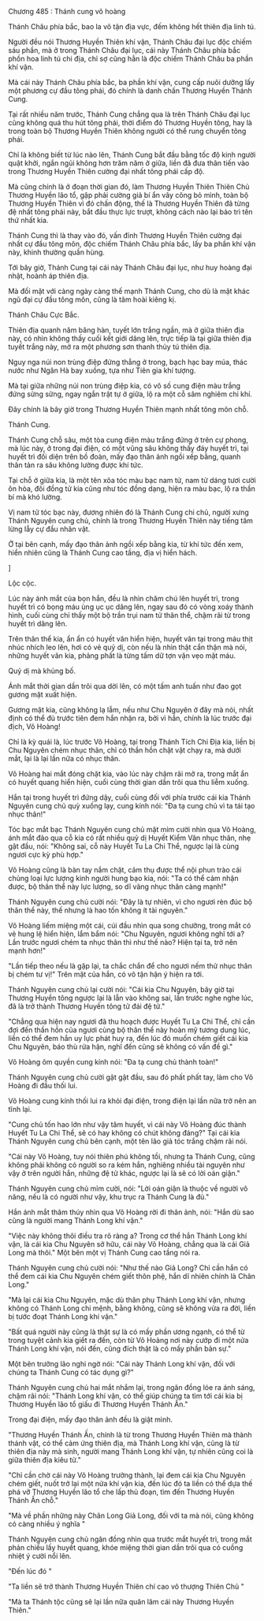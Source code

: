 




Chương 485 : Thánh cung võ hoàng


Thánh Châu phía bắc, bao la vô tận địa vực, đếm không hết thiên địa linh tú.

Người đều nói Thương Huyền Thiên khí vận, Thánh Châu đại lục độc chiếm sáu phần, mà ở trong Thánh Châu đại lục, cái này Thánh Châu phía bắc phồn hoa linh tú chi địa, chỉ sợ cũng hẳn là độc chiếm Thánh Châu ba phần khí vận.

Mà cái này Thánh Châu phía bắc, ba phần khí vận, cung cấp nuôi dưỡng lấy một phương cự đầu tông phái, đó chính là danh chấn Thương Huyền Thánh Cung.

Tại rất nhiều năm trước, Thánh Cung chẳng qua là trên Thánh Châu đại lục cũng không quá thu hút tông phái, thời điểm đó Thương Huyền tông, hay là trong toàn bộ Thương Huyền Thiên không người có thể rung chuyển tông phái.

Chỉ là không biết từ lúc nào lên, Thánh Cung bắt đầu bằng tốc độ kinh người quật khởi, ngắn ngủi không hơn trăm năm ở giữa, liền đã đưa thân tiến vào trong Thương Huyền Thiên cường đại nhất tông phái cấp độ.

Mà cũng chính là ở đoạn thời gian đó, làm Thương Huyền Thiên Thiên Chủ Thương Huyền lão tổ, gặp phải cường giả bí ẩn vây công bỏ mình, toàn bộ Thương Huyền Thiên vì đó chấn động, thế là Thương Huyền Thiên đã từng đệ nhất tông phái này, bắt đầu thực lực trượt, không cách nào lại bảo trì tên thứ nhất kia.

Thánh Cung thì là thay vào đó, vấn đỉnh Thương Huyền Thiên cường đại nhất cự đầu tông môn, độc chiếm Thánh Châu phía bắc, lấy ba phần khí vận này, khinh thường quần hùng.

Tới bây giờ, Thánh Cung tại cái này Thánh Châu đại lục, như huy hoàng đại nhật, hoành áp thiên địa.

Mà đối mặt với càng ngày càng thế mạnh Thánh Cung, cho dù là mặt khác ngũ đại cự đầu tông môn, cũng là tâm hoài kiêng kị.

Thánh Châu Cực Bắc.

Thiên địa quanh năm băng hàn, tuyết lớn trắng ngần, mà ở giữa thiên địa này, có nhìn không thấy cuối kết giới dâng lên, trực tiếp là tại giữa thiên địa tuyết trắng này, mở ra một phương sơn thanh thủy tú thiên địa.

Nguy nga núi non trùng điệp đứng thẳng ở trong, bạch hạc bay múa, thác nước như Ngân Hà bay xuống, tựa như Tiên gia khí tượng.

Mà tại giữa những núi non trùng điệp kia, có vô số cung điện màu trắng đứng sừng sững, ngay ngắn trật tự ở giữa, lộ ra một cỗ sâm nghiêm chi khí.

Đây chính là bây giờ trong Thương Huyền Thiên mạnh nhất tông môn chỗ.

Thánh Cung.

Thánh Cung chỗ sâu, một tòa cung điện màu trắng đứng ở trên cự phong, mà lúc này, ở trong đại điện, có một vũng sâu không thấy đáy huyết trì, tại huyết trì đối diện trên bồ đoàn, mấy đạo thân ảnh ngồi xếp bằng, quanh thân tản ra sâu không lường được khí tức.

Tại chỗ ở giữa kia, là một tên xõa tóc màu bạc nam tử, nam tử dáng tươi cười ôn hòa, đôi đồng tử kia cũng như tóc đồng dạng, hiện ra màu bạc, lộ ra thần bí mà khó lường.

Vị nam tử tóc bạc này, đương nhiên đó là Thánh Cung chi chủ, người xưng Thánh Nguyên cung chủ, chính là trong Thương Huyền Thiên này tiếng tăm lừng lẫy cự đầu nhân vật.

Ở tại bên cạnh, mấy đạo thân ảnh ngồi xếp bằng kia, từ khí tức đến xem, hiển nhiên cũng là Thánh Cung cao tầng, địa vị hiển hách.

]

Lộc cộc.

Lúc này ánh mắt của bọn hắn, đều là nhìn chăm chú lên huyết trì, trong huyết trì có bọng máu ùng ục ục dâng lên, ngay sau đó có vòng xoáy thành hình, cuối cùng chỉ thấy một bộ trần trụi nam tử thân thể, chậm rãi từ trong huyết trì dâng lên.

Trên thân thể kia, ẩn ẩn có huyết văn hiển hiện, huyết văn tại trong máu thịt nhúc nhích leo lên, hơi có vẻ quỷ dị, còn nếu là nhìn thật cẩn thận mà nói, những huyết văn kia, phảng phất là từng tấm dữ tợn vặn vẹo mặt máu.

Quỷ dị mà khủng bố.

Ánh mắt thời gian dần trôi qua dời lên, có một tấm anh tuấn như đao gọt gương mặt xuất hiện.

Gương mặt kia, cũng không lạ lẫm, nếu như Chu Nguyên ở đây mà nói, nhất định có thể đủ trước tiên đem hắn nhận ra, bởi vì hắn, chính là lúc trước đại địch, Võ Hoàng!

Chỉ là kỳ quái là, lúc trước Võ Hoàng, tại trong Thánh Tích Chi Địa kia, liền bị Chu Nguyên chém nhục thân, chỉ có thần hồn chật vật chạy ra, mà dưới mắt, lại là lại lần nữa có nhục thân.

Võ Hoàng hai mắt đóng chặt kia, vào lúc này chậm rãi mở ra, trong mắt ẩn có huyết quang hiển hiện, cuối cùng thời gian dần trôi qua thu liễm xuống.

Hắn tại trong huyết trì đứng dậy, cuối cùng đối với phía trước cái kia Thánh Nguyên cung chủ quỳ xuống lạy, cung kính nói: "Đa tạ cung chủ vì ta tái tạo nhục thân!"

Tóc bạc mắt bạc Thánh Nguyên cung chủ mặt mỉm cười nhìn qua Võ Hoàng, ánh mắt đảo qua cỗ kia có rất nhiều quỷ dị Huyết Kiểm Văn nhục thân, nhẹ gật đầu, nói: "Không sai, cỗ này Huyết Tu La Chi Thể, ngược lại là cùng ngươi cực kỳ phù hợp."

Võ Hoàng cũng là bàn tay nắm chặt, cảm thụ được thể nội phun trào cái chủng loại lực lượng kinh người hung bạo kia, nói: "Ta có thể cảm nhận được, bộ thân thể này lực lượng, so dĩ vãng nhục thân càng mạnh!"

Thánh Nguyên cung chủ cười nói: "Đây là tự nhiên, vì cho ngươi rèn đúc bộ thân thể này, thế nhưng là hao tốn không ít tài nguyên."

Võ Hoàng liếm miệng một cái, cúi đầu nhìn qua song chưởng, trong mắt có vẻ hung lệ hiển hiện, lẩm bẩm nói: "Chu Nguyên, ngươi không nghĩ tới a? Lần trước ngươi chém ta nhục thân thì như thế nào? Hiện tại ta, trở nên mạnh hơn!"

"Lần tiếp theo nếu là gặp lại, ta chắc chắn để cho ngươi nếm thử nhục thân bị chém tư vị!" Trên mặt của hắn, có vô tận hận ý hiện ra tới.

Thánh Nguyên cung chủ lại cười nói: "Cái kia Chu Nguyên, bây giờ tại Thương Huyền tông ngược lại là lẫn vào không sai, lần trước nghe nghe lúc, đã là trở thành Thương Huyền tông tử đái đệ tử."

"Chẳng qua hiện nay ngươi đã thu hoạch được Huyết Tu La Chi Thể, chỉ cần đợi đến thần hồn của ngươi cùng bộ thân thể này hoàn mỹ tương dung lúc, liền có thể đem hắn uy lực phát huy ra, đến lúc đó muốn chém giết cái kia Chu Nguyên, báo thù rửa hận, nghĩ đến cũng sẽ không có vấn đề gì."

Võ Hoàng ôm quyền cung kính nói: "Đa tạ cung chủ thành toàn!"

Thánh Nguyên cung chủ cười gật gật đầu, sau đó phất phất tay, làm cho Võ Hoàng đi đầu thối lui.

Võ Hoàng cung kính thối lui ra khỏi đại điện, trong điện lại lần nữa trở nên an tĩnh lại.

"Cung chủ tốn hao lớn như vậy tâm huyết, vì cái này Võ Hoàng đúc thành Huyết Tu La Chi Thể, sẽ có hay không có chút không đáng?" Tại cái kia Thánh Nguyên cung chủ bên cạnh, một tên lão giả tóc trắng chậm rãi nói.

"Cái này Võ Hoàng, tuy nói thiên phú không tồi, nhưng ta Thánh Cung, cũng không phải không có người so ra kém hắn, nghiêng nhiều tài nguyên như vậy ở trên người hắn, những đệ tử khác, ngược lại là sẽ có lời oán giận."

Thánh Nguyên cung chủ mỉm cười, nói: "Lời oán giận là thuộc về người vô năng, nếu là có người như vậy, khu trục ra Thánh Cung là đủ."

Hắn ánh mắt thâm thúy nhìn qua Võ Hoàng rời đi thân ảnh, nói: "Hắn dù sao cũng là người mang Thánh Long khí vận."

"Việc này không thôi điều tra rõ ràng a? Trong cơ thể hắn Thánh Long khí vận, là cái kia Chu Nguyên sở hữu, cái này Võ Hoàng, chẳng qua là cái Giả Long mà thôi." Một bên một vị Thánh Cung cao tầng nói ra.

Thánh Nguyên cung chủ cười nói: "Như thế nào Giả Long? Chỉ cần hắn có thể đem cái kia Chu Nguyên chém giết thôn phệ, hắn dĩ nhiên chính là Chân Long."

"Mà lại cái kia Chu Nguyên, mặc dù thân phụ Thánh Long khí vận, nhưng không có Thánh Long chi mệnh, bằng không, cũng sẽ không vừa ra đời, liền bị tước đoạt Thánh Long khí vận."

"Bất quá người này cũng là thật sự là có mấy phần ương ngạnh, có thể từ trong tuyệt cảnh kia giết ra đến, còn từ Võ Hoàng nơi này cướp đi một nửa Thánh Long khí vận, nói đến, cũng đích thật là có mấy phần bản sự."

Một bên trưởng lão nghi ngờ nói: "Cái này Thánh Long khí vận, đối với chúng ta Thánh Cung có tác dụng gì?"

Thánh Nguyên cung chủ hai mắt nhắm lại, trong ngân đồng lóe ra ánh sáng, chậm rãi nói: "Thánh Long khí vận, có thể giúp chúng ta tìm tới cái kia bị Thương Huyền lão tổ giấu đi Thương Huyền Thánh Ấn."

Trong đại điện, mấy đạo thân ảnh đều là giật mình.

"Thương Huyền Thánh Ấn, chính là từ trong Thương Huyền Thiên mà thành thánh vật, có thể cảm ứng thiên địa, mà Thánh Long khí vận, cũng là từ thiên địa này mà sinh, người mang Thánh Long khí vận, tự nhiên cũng coi là giữa thiên địa kiêu tử."

"Chỉ cần chờ cái này Võ Hoàng trưởng thành, lại đem cái kia Chu Nguyên chém giết, nuốt trở lại một nửa khí vận kia, đến lúc đó ta liền có thể dựa thế phá vỡ Thương Huyền lão tổ che lấp thủ đoạn, tìm đến Thương Huyền Thánh Ấn chỗ."

"Mà về phần những này Chân Long Giả Long, đối với ta mà nói, cũng không có càng nhiều ý nghĩa "

Thánh Nguyên cung chủ ngân đồng nhìn qua trước mắt huyết trì, trong mắt phản chiếu lấy huyết quang, khóe miệng thời gian dần trôi qua có cuồng nhiệt ý cười nổi lên.

"Đến lúc đó "

"Ta liền sẽ trở thành Thương Huyền Thiên chí cao vô thượng Thiên Chủ "

"Mà ta Thánh tộc cũng sẽ lại lần nữa quân lâm cái này Thương Huyền Thiên."




